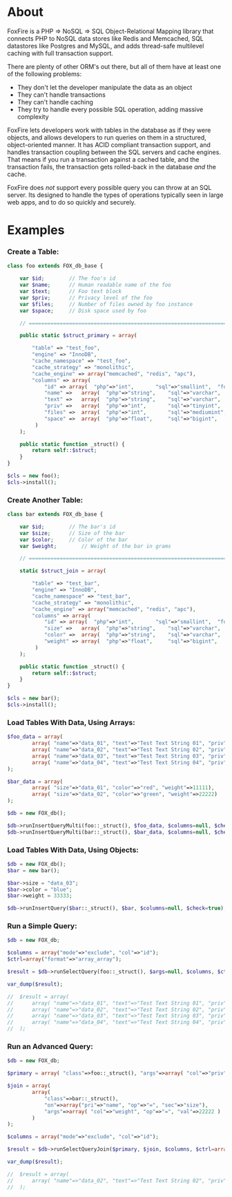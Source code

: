 # About
FoxFire is a PHP => NoSQL => SQL Object-Relational Mapping library that connects PHP to NoSQL data stores like Redis and Memcached, SQL datastores like Postgres and MySQL, and adds thread-safe multilevel caching with full transaction support.

There are plenty of other ORM's out there, but all of them have at least one of the following problems:

* They don't let the developer manipulate the data as an object
* They can't handle transactions
* They can't handle caching
* They try to handle every possible SQL operation, adding massive complexity

FoxFire lets developers work with tables in the database as if they were objects, and allows developers to run queries on them in a structured, object-oriented manner. It has ACID compliant transaction support, and handles transaction coupling between the SQL servers and cache engines. That means if you run a transaction against a cached table, and the transaction fails, the transaction gets rolled-back in the database _and_ the cache.

FoxFire does _not_ support every possible query you can throw at an SQL server. Its designed to handle the types of operations typically seen in large web apps, and to do so quickly and securely. 

# Examples

### Create a Table:

```php
class foo extends FOX_db_base {

	var $id;	    // The foo's id
	var $name;	    // Human readable name of the foo
	var $text;	    // Foo text block
	var $priv;	    // Privacy level of the foo
	var $files;	    // Number of files owned by foo instance
	var $space;	    // Disk space used by foo

	// ============================================================================================================ //

	public static $struct_primary = array(

		"table" => "test_foo",
		"engine" => "InnoDB",
		"cache_namespace" => "test_foo",
		"cache_strategy" => "monolithic",
		"cache_engine" => array("memcached", "redis", "apc"),
		"columns" => array(
		    "id" =>	array(	"php"=>"int",	    "sql"=>"smallint",	"format"=>"%d", "width"=>6,	"flags"=>"NOT NULL", "auto_inc"=>true,  "default"=>null,  "index"=>"PRIMARY"),
		    "name" =>	array(	"php"=>"string",    "sql"=>"varchar",	"format"=>"%s", "width"=>250,	"flags"=>"NOT NULL", "auto_inc"=>false, "default"=>null,  "index"=>"UNIQUE"),
		    "text" =>	array(	"php"=>"string",    "sql"=>"varchar",	"format"=>"%s", "width"=>250,	"flags"=>null,	     "auto_inc"=>false, "default"=>null,  "index"=>false),
		    "priv" =>	array(	"php"=>"int",	    "sql"=>"tinyint",	"format"=>"%d", "width"=>2,	"flags"=>"NOT NULL", "auto_inc"=>false, "default"=>0,	"index"=>true),
		    "files" =>	array(	"php"=>"int",	    "sql"=>"mediumint",	"format"=>"%d", "width"=>7,	"flags"=>"NOT NULL", "auto_inc"=>false, "default"=>0,   "index"=>false),
		    "space" =>	array(	"php"=>"float",	    "sql"=>"bigint",	"format"=>"%d", "width"=>null,	"flags"=>"NOT NULL", "auto_inc"=>false, "default"=>0,   "index"=>false)
		 )
	);

	public static function _struct() {
		return self::$struct;
	}
}

$cls = new foo();
$cls->install();

```

### Create Another Table:

```php
class bar extends FOX_db_base {

	var $id;	    // The bar's id
	var $size;	    // Size of the bar
	var $color;	    // Color of the bar
	var $weight;	    // Weight of the bar in grams

	// ============================================================================================================ //

	static $struct_join = array(

		"table" => "test_bar",
		"engine" => "InnoDB",
		"cache_namespace" => "test_bar",
		"cache_strategy" => "monolithic",
		"cache_engine" => array("memcached", "redis", "apc"),
		"columns" => array(
		    "id" =>	array(	"php"=>"int",	    "sql"=>"smallint",	"format"=>"%d", "width"=>6,	"flags"=>"NOT NULL", "auto_inc"=>true,  "default"=>null,  "index"=>"PRIMARY"),
		    "size" =>	array(	"php"=>"string",    "sql"=>"varchar",	"format"=>"%s", "width"=>250,	"flags"=>"NOT NULL", "auto_inc"=>false, "default"=>null,  "index"=>false),
		    "color" =>	array(	"php"=>"string",    "sql"=>"varchar",	"format"=>"%s", "width"=>250,	"flags"=>null,	     "auto_inc"=>false, "default"=>null,  "index"=>false),
		    "weight" =>	array(	"php"=>"float",	    "sql"=>"bigint",	"format"=>"%d", "width"=>10,	"flags"=>"NOT NULL", "auto_inc"=>false, "default"=>0,	  "index"=>true),
		 )
	);

	public static function _struct() {
		return self::$struct;
	}
}

$cls = new bar();
$cls->install();

```

### Load Tables With Data, Using Arrays:

```php
$foo_data = array(
		array( "name"=>"data_01", "text"=>"Test Text String 01", "priv"=>1, "files"=>222, "space"=>3333),
		array( "name"=>"data_02", "text"=>"Test Text String 02", "priv"=>1, "files"=>222, "space"=>4444),
		array( "name"=>"data_03", "text"=>"Test Text String 03", "priv"=>1, "files"=>555, "space"=>6666),
		array( "name"=>"data_04", "text"=>"Test Text String 04", "priv"=>3, "files"=>555, "space"=>6666)
);

$bar_data = array(
		array( "size"=>"data_01", "color"=>"red", "weight"=>11111),
		array( "size"=>"data_02", "color"=>"green", "weight"=>22222)
);

$db = new FOX_db();

$db->runInsertQueryMulti(foo::_struct(), $foo_data, $columns=null, $check=true);
$db->runInsertQueryMulti(bar::_struct(), $bar_data, $columns=null, $check=true);
```

### Load Tables With Data, Using Objects:

```php
$db = new FOX_db();
$bar = new bar();

$bar->size = "data_03";
$bar->color = "blue";
$bar->weight = 33333;

$db->runInsertQuery($bar::_struct(), $bar, $columns=null, $check=true);
```

### Run a Simple Query:

```php
$db = new FOX_db;

$columns = array("mode"=>"exclude", "col"=>"id");
$ctrl=array("format"=>"array_array");

$result = $db->runSelectQuery(foo::_struct(), $args=null, $columns, $ctrl, $check = true);

var_dump($result);

//  $result = array(
//		array( "name"=>"data_01", "text"=>"Test Text String 01", "priv"=>1, "files"=>222, "space"=>3333),
//		array( "name"=>"data_02", "text"=>"Test Text String 02", "priv"=>1, "files"=>222, "space"=>4444),
//		array( "name"=>"data_03", "text"=>"Test Text String 03", "priv"=>1, "files"=>555, "space"=>6666),
//		array( "name"=>"data_04", "text"=>"Test Text String 04", "priv"=>3, "files"=>555, "space"=>6666)
//  );

```

### Run an Advanced Query:

```php
$db = new FOX_db;

$primary = array( "class"=>foo::_struct(), "args"=>array( "col"=>"priv", "op"=>"=", "val"=>1) );

$join = array(
		array(
		    "class"=>bar::_struct(),
		    "on"=>array("pri"=>"name", "op"=>"=", "sec"=>"size"),
		    "args"=>array( "col"=>"weight", "op"=>"=", "val"=>22222 )
		)
);

$columns = array("mode"=>"exclude", "col"=>"id");

$result = $db->runSelectQueryJoin($primary, $join, $columns, $ctrl=array("format"=>"array_array"), $check=true);

var_dump($result);

//  $result = array(
//		array( "name"=>"data_02", "text"=>"Test Text String 02", "priv"=>1, "files"=>222, "space"=>4444)
//  );
```
